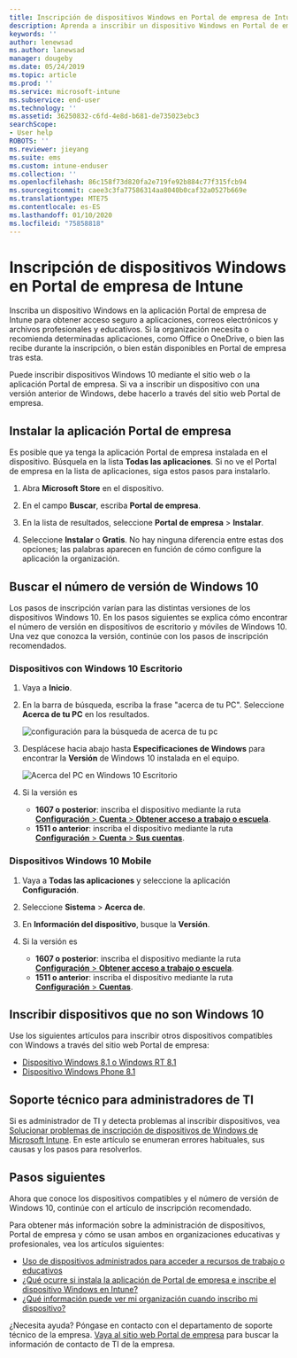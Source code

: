 ```yaml
---
title: Inscripción de dispositivos Windows en Portal de empresa de Intune | Microsoft Docs
description: Aprenda a inscribir un dispositivo Windows en Portal de empresa
keywords: ''
author: lenewsad
ms.author: lanewsad
manager: dougeby
ms.date: 05/24/2019
ms.topic: article
ms.prod: ''
ms.service: microsoft-intune
ms.subservice: end-user
ms.technology: ''
ms.assetid: 36250832-c6fd-4e8d-b681-de735023ebc3
searchScope:
- User help
ROBOTS: ''
ms.reviewer: jieyang
ms.suite: ems
ms.custom: intune-enduser
ms.collection: ''
ms.openlocfilehash: 86c158f73d820fa2e719fe92b884c77f315fcb94
ms.sourcegitcommit: caee3c3fa77586314aa8040b0caf32a0527b669e
ms.translationtype: MTE75
ms.contentlocale: es-ES
ms.lasthandoff: 01/10/2020
ms.locfileid: "75858818"
---
```

# <a name="windows-device-enrollment-in-intune-company-portal"></a>Inscripción de dispositivos Windows en Portal de empresa de Intune  

Inscriba un dispositivo Windows en la aplicación Portal de empresa de Intune para obtener acceso seguro a aplicaciones, correos electrónicos y archivos profesionales y educativos. Si la organización necesita o recomienda determinadas aplicaciones, como Office o OneDrive, o bien las recibe durante la inscripción, o bien están disponibles en Portal de empresa tras esta.  

Puede inscribir dispositivos Windows 10 mediante el sitio web *o* la aplicación Portal de empresa. Si va a inscribir un dispositivo con una versión anterior de Windows, debe hacerlo a través del sitio web Portal de empresa.  

## <a name="install-company-portal-app"></a>Instalar la aplicación Portal de empresa  
Es posible que ya tenga la aplicación Portal de empresa instalada en el dispositivo. Búsquela en la lista __Todas las aplicaciones__.  Si no ve el Portal de empresa en la lista de aplicaciones, siga estos pasos para instalarlo.  

1. Abra **Microsoft Store** en el dispositivo.

2. En el campo **Buscar**, escriba **Portal de empresa**.

3. En la lista de resultados, seleccione **Portal de empresa** > **Instalar**.

4. Seleccione **Instalar** o **Gratis**. No hay ninguna diferencia entre estas dos opciones; las palabras aparecen en función de cómo configure la aplicación la organización.  

## <a name="find-windows-10-version-number"></a>Buscar el número de versión de Windows 10  
Los pasos de inscripción varían para las distintas versiones de los dispositivos Windows 10. En los pasos siguientes se explica cómo encontrar el número de versión en dispositivos de escritorio y móviles de Windows 10. Una vez que conozca la versión, continúe con los pasos de inscripción recomendados.  

### <a name="windows-10-desktop-devices"></a>Dispositivos con Windows 10 Escritorio  

1. Vaya a **Inicio**.

2. En la barra de búsqueda, escriba la frase "acerca de tu PC". Seleccione __Acerca de tu PC__ en los resultados.  


   ![configuración para la búsqueda de acerca de tu pc](media/searching_for_about_your_pc.png)  

3. Desplácese hacia abajo hasta **Especificaciones de Windows** para encontrar la **Versión** de Windows 10 instalada en el equipo.  


   ![Acerca del PC en Windows 10 Escritorio](media/settings_about_pc.png)  

4. Si la versión es  

    * __1607 o posterior__: inscriba el dispositivo mediante la ruta [**Configuración** > **Cuenta** > **Obtener acceso a trabajo o escuela**](enroll-windows-10-device.md#enroll-windows-10-version-1607-and-later-device).   
    * __1511 o anterior__: inscriba el dispositivo mediante la ruta [**Configuración** > **Cuenta** > **Sus cuentas**](enroll-windows-10-device.md#enroll-windows-10-version-1511-and-earlier-device).  

### <a name="windows-10-mobile-devices"></a>Dispositivos Windows 10 Mobile

1. Vaya a __Todas las aplicaciones__ y seleccione la aplicación __Configuración__.
2. Seleccione __Sistema__ > __Acerca de__.
3. En __Información del dispositivo__, busque la __Versión__.  
4. Si la versión es  

    * __1607 o posterior__: inscriba el dispositivo mediante la ruta [**Configuración** > **Obtener acceso a trabajo o escuela**](enroll-windows-10-device.md#enroll-windows-10-version-1607-and-later-device).   
    * __1511 o anterior__: inscriba el dispositivo mediante la ruta [**Configuración** > **Cuentas**](enroll-windows-10-device.md#enroll-windows-10-version-1511-and-earlier-device).  

## <a name="enroll-non-windows-10-devices"></a>Inscribir dispositivos que no son Windows 10  
Use los siguientes artículos para inscribir otros dispositivos compatibles con Windows a través del sitio web Portal de empresa:   
* [Dispositivo Windows 8.1 o Windows RT 8.1](enroll-your-W81-or-rt81-windows.md)  
* [Dispositivo Windows Phone 8.1](enroll-your-wp81-windows.md)    

## <a name="it-administrator-support"></a>Soporte técnico para administradores de TI  
Si es administrador de TI y detecta problemas al inscribir dispositivos, vea [Solucionar problemas de inscripción de dispositivos de Windows de Microsoft Intune](https://support.microsoft.com/help/4469913). En este artículo se enumeran errores habituales, sus causas y los pasos para resolverlos.  

## <a name="next-steps"></a>Pasos siguientes  
Ahora que conoce los dispositivos compatibles y el número de versión de Windows 10, continúe con el artículo de inscripción recomendado.  
 
Para obtener más información sobre la administración de dispositivos, Portal de empresa y cómo se usan ambos en organizaciones educativas y profesionales, vea los artículos siguientes:  
* [Uso de dispositivos administrados para acceder a recursos de trabajo o educativos](use-managed-devices-to-get-work-done.md)  
* [¿Qué ocurre si instala la aplicación de Portal de empresa e inscribe el dispositivo Windows en Intune?](what-happens-if-you-install-the-company-portal-app-and-enroll-your-device-in-intune-windows.md)  
* [¿Qué información puede ver mi organización cuando inscribo mi dispositivo?](what-info-can-your-company-see-when-you-enroll-your-device-in-intune.md)  

¿Necesita ayuda? Póngase en contacto con el departamento de soporte técnico de la empresa. [Vaya al sitio web Portal de empresa](https://go.microsoft.com/fwlink/?linkid=2010980) para buscar la información de contacto de TI de la empresa.  
